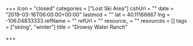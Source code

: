 +++
Icon = "closed"
categories = ["Lost Ski Area"]
cshUrl = ""
date = "2019-03-16T06:00:00+00:00"
lastmod = ""
lat = 40.11166667
lng = -106.04833333
refName = ""
refUrl = ""
resource_ = ""
resources = []
tags = ["skiing", "winter"]
title = "Drowsy Water Ranch"

+++

